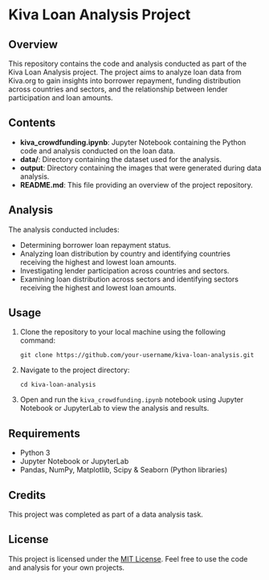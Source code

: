 # Kiva Loan Analysis Project

## Overview
This repository contains the code and analysis conducted as part of the Kiva Loan Analysis project. The project aims to analyze loan data from Kiva.org to gain insights into borrower repayment, funding distribution across countries and sectors, and the relationship between lender participation and loan amounts.

## Contents
- **kiva_crowdfunding.ipynb**: Jupyter Notebook containing the Python code and analysis conducted on the loan data.
- **data/**: Directory containing the dataset used for the analysis.
- **output**: Directory containing the images that were generated during data analysis.
- **README.md**: This file providing an overview of the project repository.

## Analysis
The analysis conducted includes:
- Determining borrower loan repayment status.
- Analyzing loan distribution by country and identifying countries receiving the highest and lowest loan amounts.
- Investigating lender participation across countries and sectors.
- Examining loan distribution across sectors and identifying sectors receiving the highest and lowest loan amounts.

## Usage
1. Clone the repository to your local machine using the following command:
   ```
   git clone https://github.com/your-username/kiva-loan-analysis.git
   ```
2. Navigate to the project directory:
   ```
   cd kiva-loan-analysis
   ```
3. Open and run the `kiva_crowdfunding.ipynb` notebook using Jupyter Notebook or JupyterLab to view the analysis and results.

## Requirements
- Python 3
- Jupyter Notebook or JupyterLab
- Pandas, NumPy, Matplotlib, Scipy & Seaborn (Python libraries)

## Credits
This project was completed as part of a data analysis task.

## License
This project is licensed under the [MIT License](LICENSE). Feel free to use the code and analysis for your own projects.